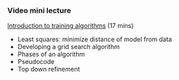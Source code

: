### Video mini lecture

[Introduction to training algorithms](https://www.dropbox.com/s/x6z4o7txe0juqdj/03_vid3_training_algo.mp4?dl=0) (17 mins)

* Least squares: minimize distance of model from data
* Developing a grid search algorithm
* Phases of an algorithm
* Pseudocode
* Top down refinement

